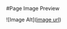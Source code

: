 #Page Image Preview

![Image Alt]([image url](https://github.com/Fesback/Big-Beng/blob/db098851ff4c4f7a642853ecd1dbdbd8460a8a41/IMAGES/post-image.png))
